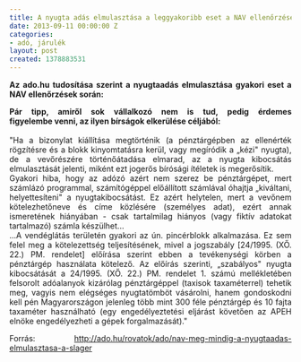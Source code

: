 ```yaml
---
title: A nyugta adás elmulasztása a leggyakoribb eset a NAV ellenőrzések során
date: 2013-09-11 00:00:00 Z
categories:
- adó, járulék
layout: post
created: 1378883531
---
```


<p style="text-align: justify;"><strong>Az ado.hu tudosítása szerint a nyugtaadás elmulasztása gyakori eset a NAV ellenőrzések során:</strong></p><p style="text-align: justify;"><strong>Pár tipp, amiről sok vállalkozó nem is tud, pedig érdemes figyelembe&nbsp;venni, az ilyen bírságok elkerülése céljából:</strong><br><br>"Ha a bizonylat kiállítása megtörténik (a pénztárgépben az ellenérték rögzítésre és a blokk kinyomtatásra kerül, vagy megíródik a „kézi" nyugta), de a vevőrészére történőátadása elmarad, az a nyugta kibocsátás elmulasztását jelenti, miként ezt jogerős bírósági ítéletek is megerősítik.<br>Gyakori hiba, hogy az adózó azért nem szerez be pénztárgépet, mert számlázó programmal, számítógéppel előállított számlával óhajtja „kiváltani, helyettesíteni" a nyugtakibocsátást. Ez azért helytelen, mert a vevőnem kötelezhetőneve és címe közlésére (személyes adat), ezért annak ismeretének hiányában - csak tartalmilag hiányos (vagy fiktív adatokat tartalmazó) számla készülhet...<br>...A vendéglátás területén gyakori az ún. pincérblokk alkalmazása. Ez sem felel meg a kötelezettség teljesítésének, mivel a jogszabály [24/1995. (XŐ. 22.) PM. rendelet] előírása szerint ebben a tevékenységi körben a pénztárgép használata kötelező. Az előírás szerinti, „szabályos" nyugta kibocsátását a 24/1995. (XŐ. 22.) PM. rendelet 1. számú mellékletében felsorolt adóalanyok kizárólag pénztárgéppel (taxisok taxaméterrel) tehetik meg, vagyis nem elégséges nyugtatömböt vásárolni, hanem gondoskodni kell pén Magyarországon jelenleg több mint 300 féle pénztárgép és 10 fajta taxaméter használható (egy engedélyeztetési eljárást követően az APEH elnöke engedélyezheti a gépek forgalmazását)."</p><p style="text-align: justify;">Forrás:&nbsp;<a href="http://ado.hu/rovatok/ado/nav-meg-mindig-a-nyugtaadas-elmulasztasa-a-slager" target="_blank" rel="nofollow nofollow">http://ado.hu/rovatok/ado/nav-meg-mindig-a-nyugtaadas-elmulasztasa-a-slager</a></p>
